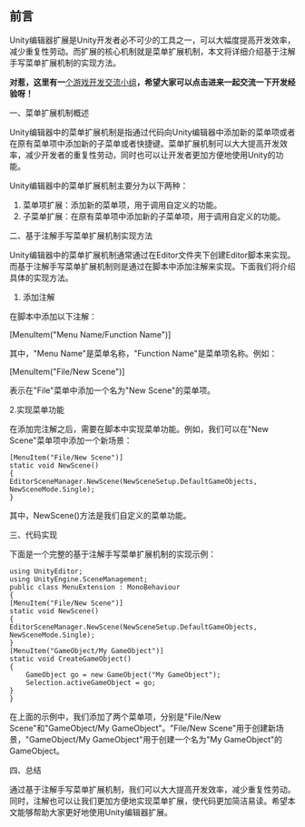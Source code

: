 ## 前言

Unity编辑器扩展是Unity开发者必不可少的工具之一，可以大幅度提高开发效率，减少重复性劳动。而扩展的核心机制就是菜单扩展机制，本文将详细介绍基于注解手写菜单扩展机制的实现方法。

**对惹，这里有一**[个游戏开发交流小组](https://link.zhihu.com/?target=https%3A//jq.qq.com/%3F_wv%3D1027%26k%3DBEOEwCKW)**，希望大家可以点击进来一起交流一下开发经验呀！**

一、菜单扩展机制概述

Unity编辑器中的菜单扩展机制是指通过代码向Unity编辑器中添加新的菜单项或者在原有菜单项中添加新的子菜单或者快捷键。菜单扩展机制可以大大提高开发效率，减少开发者的重复性劳动，同时也可以让开发者更加方便地使用Unity的功能。

Unity编辑器中的菜单扩展机制主要分为以下两种：

1. 菜单项扩展：添加新的菜单项，用于调用自定义的功能。
2. 子菜单扩展：在原有菜单项中添加新的子菜单项，用于调用自定义的功能。

二、基于注解手写菜单扩展机制实现方法

Unity编辑器中的菜单扩展机制通常通过在Editor文件夹下创建Editor脚本来实现。而基于注解手写菜单扩展机制则是通过在脚本中添加注解来实现。下面我们将介绍具体的实现方法。

1. 添加注解

在脚本中添加以下注解：

[MenuItem("Menu Name/Function Name")]

其中，"Menu Name"是菜单名称，"Function Name"是菜单项名称。例如：

[MenuItem("File/New Scene")]

表示在"File"菜单中添加一个名为"New Scene"的菜单项。

2.实现菜单功能

在添加完注解之后，需要在脚本中实现菜单功能。例如，我们可以在"New Scene"菜单项中添加一个新场景：

```text
[MenuItem("File/New Scene")]
static void NewScene()
{
EditorSceneManager.NewScene(NewSceneSetup.DefaultGameObjects, NewSceneMode.Single);
}
```

其中，NewScene()方法是我们自定义的菜单功能。

三、代码实现

下面是一个完整的基于注解手写菜单扩展机制的实现示例：

```text
using UnityEditor;
using UnityEngine.SceneManagement;
public class MenuExtension : MonoBehaviour
{
[MenuItem("File/New Scene")]
static void NewScene()
{
EditorSceneManager.NewScene(NewSceneSetup.DefaultGameObjects, NewSceneMode.Single);
}
[MenuItem("GameObject/My GameObject")]
static void CreateGameObject()
{
    GameObject go = new GameObject("My GameObject");
    Selection.activeGameObject = go;
}
}
```

在上面的示例中，我们添加了两个菜单项，分别是"File/New Scene"和"GameObject/My GameObject"。"File/New Scene"用于创建新场景，"GameObject/My GameObject"用于创建一个名为"My GameObject"的GameObject。

四、总结

通过基于注解手写菜单扩展机制，我们可以大大提高开发效率，减少重复性劳动。同时，注解也可以让我们更加方便地实现菜单扩展，使代码更加简洁易读。希望本文能够帮助大家更好地使用Unity编辑器扩展。